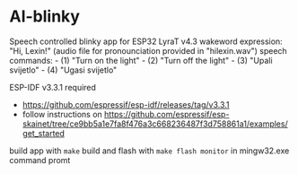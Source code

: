 # AI-blinky

Speech controlled blinky app for ESP32 LyraT v4.3
wakeword expression: "Hi, Lexin!" (audio file for pronounciation provided in "hilexin.wav")
speech commands: - (1) "Turn on the light"
                 - (2) "Turn off the light"
                 - (3) "Upali svijetlo"
                 - (4) "Ugasi svijetlo"
                 
ESP-IDF v3.3.1 required
  - https://github.com/espressif/esp-idf/releases/tag/v3.3.1
  - follow instructions on https://github.com/espressif/esp-skainet/tree/ce9bb5a1e7fa8f476a3c668236487f3d758861a1/examples/get_started

build app with ```make```
build and flash with ```make flash monitor```
in mingw32.exe command promt
